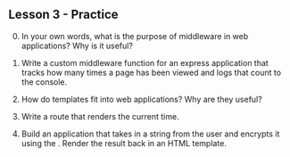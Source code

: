 ## Lesson 3 - Practice

0. In your own words, what is the purpose of middleware in web applications? Why is it useful? 

1. Write a custom middleware function for an express application that tracks how many times a page has been viewed and logs that count to the console. 

2. How do templates fit into web applications? Why are they useful? 

3. Write a route that renders the current time. 

4. Build an application that takes in a string from the user and encrypts it using the <INSERT ANOTHER CIPHER HERE>. Render the result back in an HTML template. 